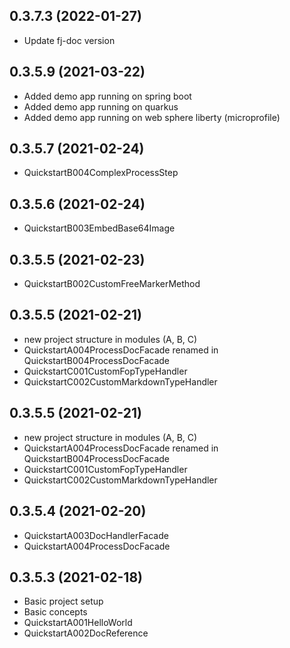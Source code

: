 ﻿0.3.7.3 (2022-01-27)
--------------------
+ Update fj-doc version

0.3.5.9 (2021-03-22)
--------------------
+ Added demo app running on spring boot
+ Added demo app running on quarkus
+ Added demo app running on web sphere liberty (microprofile)

0.3.5.7 (2021-02-24)
--------------------
+ QuickstartB004ComplexProcessStep

0.3.5.6 (2021-02-24)
--------------------
+ QuickstartB003EmbedBase64Image

0.3.5.5 (2021-02-23)
--------------------
+ QuickstartB002CustomFreeMarkerMethod

0.3.5.5 (2021-02-21)
--------------------
+ new project structure in modules (A, B, C)
+ QuickstartA004ProcessDocFacade renamed in QuickstartB004ProcessDocFacade
+ QuickstartC001CustomFopTypeHandler
+ QuickstartC002CustomMarkdownTypeHandler

0.3.5.5 (2021-02-21)
--------------------
+ new project structure in modules (A, B, C)
+ QuickstartA004ProcessDocFacade renamed in QuickstartB004ProcessDocFacade
+ QuickstartC001CustomFopTypeHandler
+ QuickstartC002CustomMarkdownTypeHandler

0.3.5.4 (2021-02-20)
--------------------
+ QuickstartA003DocHandlerFacade
+ QuickstartA004ProcessDocFacade

0.3.5.3 (2021-02-18)
--------------------
+ Basic project setup
+ Basic concepts
+ QuickstartA001HelloWorld
+ QuickstartA002DocReference